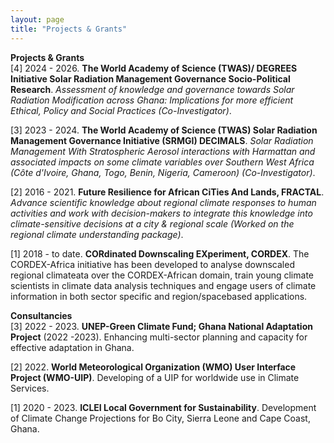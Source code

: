 ```yaml
---
layout: page
title: "Projects & Grants"
---
```


**Projects & Grants** <br />
[4] 2024 - 2026. <span style="color:darkyellow">**The World Academy of Science (TWAS)/ DEGREES Initiative Solar Radiation Management Governance Socio-Political Research**</span>. *Assessment of knowledge and governance towards Solar Radiation Modification across Ghana: Implications for more efficient Ethical, Policy and Social Practices (Co-Investigator)*.

[3] 2023 - 2024. **The World Academy of Science (TWAS) Solar Radiation Management Governance Initiative (SRMGI) DECIMALS**. *Solar Radiation Management With Stratospheric Aerosol interactions with Harmattan and associated impacts on some climate variables over Southern West Africa (Côte d'Ivoire, Ghana, Togo, Benin, Nigeria, Cameroon) (Co-Investigator)*.

[2] 2016 - 2021. **Future Resilience for African CiTies And Lands, FRACTAL**. *Advance scientific knowledge about regional climate responses to human activities and work with decision-makers to integrate this knowledge into climate-sensitive decisions at a city & regional scale (Worked on the regional climate understanding package)*.

[1] 2018 - to date. **CORdinated Downscaling EXperiment, CORDEX**. The CORDEX-Africa initiative has been developed to analyse downscaled regional climateata over the CORDEX-African domain, train young climate scientists in climate data analysis techniques and engage users of climate information in both sector specific and region/spacebased applications.

**Consultancies** <br />
[3] 2022 - 2023. **UNEP-Green Climate Fund; Ghana National Adaptation Project** (2022 -2023). Enhancing multi-sector planning and capacity for effective adaptation in Ghana.

[2] 2022. **World Meteorological Organization (WMO) User Interface Project (WMO-UIP)**. Developing of a UIP for worldwide use in Climate Services.

[1] 2020 - 2023. **ICLEI Local Government for Sustainability**. Development of Climate Change Projections for Bo City, Sierra Leone and Cape Coast, Ghana.
